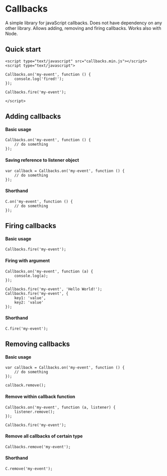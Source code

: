 # Callbacks

A simple library for javaScript callbacks. Does not have dependency on any other library. Allows adding, removing and firing callbacks. Works also with Node.

## Quick start

    <script type="text/javascript" src="callbacks.min.js"></script>
    <script type="text/javascript">

    Callbacks.on('my-event', function () {
        console.log('fired!');
    });

    Callbacks.fire('my-event');

    </script>

## Adding callbacks

#### Basic usage

    Callbacks.on('my-event', function () {
        // do something
    });

#### Saving reference to listener object

    var callback = Callbacks.on('my-event', function () {
        // do something
    });

#### Shorthand

    C.on('my-event', function () {
        // do something
    });

## Firing callbacks

#### Basic usage

    Callbacks.fire('my-event');
    
#### Firing with argument

    Callbacks.on('my-event', function (a) {
        console.log(a);
    });

    Callbacks.fire('my-event', 'Hello World!');
    Callbacks.fire('my-event', {
        key1: 'value',
        key2: 'value'
    });
    
#### Shorthand

    C.fire('my-event');
    
## Removing callbacks

#### Basic usage

    var callback = Callbacks.on('my-event', function () {
        // do something
    });
    
    callback.remove();

#### Remove within callback function

    Callbacks.on('my-event', function (a, listener) {
        listener.remove();
    });
    
    Callbacks.fire('my-event');

#### Remove all callbacks of certain type

    Callbacks.remove('my-event');
    
#### Shorthand

    C.remove('my-event');
